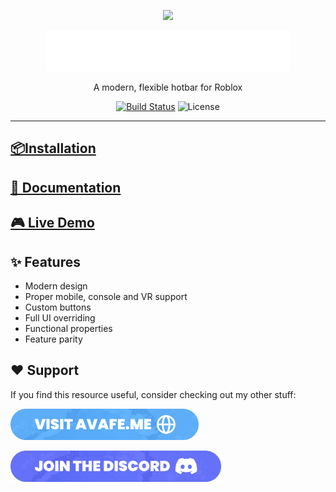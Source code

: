<p align="center">
  <a href="https://discord.gg/fyeYey62Dm"><img src="https://dcbadge.vercel.app/api/server/fyeYey62Dm"></img></a>
</p>

<p align="center">
  <a href="https://avafe.me/NeoHotbar">
    <picture>
      <source media="(prefers-color-scheme: dark)" srcset="/gh-assets/NeoHotbarLogoLight.svg"></source>
      <source media="(prefers-color-scheme: light)" srcset="/gh-assets/NeoHotbarLogoDark.svg"></source>
      <img alt="NeoHotbar" src="/gh-assets/NeoHotbarLogoLight.svg" height="65"></img>
    </picture>
  </a>
</p>

<p align="center">
    A modern, flexible hotbar for Roblox
</p>

<p align="center">
  <a href="https://github.com/imavafe/neohotbar/actions"><img src="https://img.shields.io/github/actions/workflow/status/imavafe/neohotbar/ci.yaml?branch=main" alt="Build Status"></a>
  <img title="MIT licensed" alt="License" src="https://img.shields.io/github/license/ImAvafe/NeoHotbar"></img>
</p>

---

## [📦Installation](https://avafe.me/NeoHotbar/docs/intro/#installation)

## [📄 Documentation](https://avafe.me/NeoHotbar/)

## [🎮 Live Demo](https://roblox.com/games/12259231211)

## ✨ Features

- Modern design
- Proper mobile, console and VR support
- Custom buttons
- Full UI overriding
- Functional properties
- Feature parity

## ❤️ Support

If you find this resource useful, consider checking out my other stuff:

<a href="https://avafe.me/"><img src="gh-assets/WebsiteButton.png" height="50"></img></a>

<a href="https://avafe.me/discord"><img src="gh-assets/DiscordServerButton.png" height="50"></img></a>
